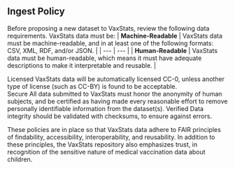 ## Ingest Policy

Before proposing a new dataset to VaxStats, review the following data requirements. VaxStats data must be: 
| **Machine-Readable** | VaxStats data must be machine-readable, and in at least one of the following formats: CSV, XML, RDF, and/or JSON. | 
| --- | --- | 
| **Human-Readable** | VaxStats data must be human-readable, which means it must have adequate descriptions to make it interpretable and reusable. |

Licensed
VaxStats data will be automatically licensed CC-0, unless another type of license (such as CC-BY) is found to be acceptable.  
Secure
All data submitted to VaxStats must honor the anonymity of human subjects, and be certified as having made every reasonable effort to remove personally identifiable information from the dataset(s). 
Verified
Data integrity should be validated with checksums, to ensure against errors. 

These policies are in place so that VaxStats data adhere to FAIR principles of findability, accessibility, interoperability, and reusability. In addition to these principles, the VaxStats repository also emphasizes trust, in recognition of the sensitive nature of medical vaccination data about children. 

